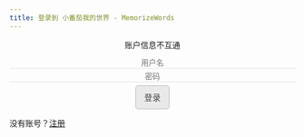 ```yaml
---
title: 登录到 小番茄我的世界 - MemorizeWords
---
```


<script type="text/javascript" src="/jquery.js"></script>
<script type="text/javascript">
$(function() {

	AV.init({
		appId: "{{ site.mwordLC.appId }}",
		appKey: "{{ site.mwordLC.appKey }}",
		serverURLs: "{{ site.mwordLC.sURL }}"
	})
	
	var currentUser = AV.User.current()
	if(currentUser) {
		window.location = "/mword/mword-user.html"
	}
	$("#submit").off("click").on("click", 
	function() {
		if($("#username").val() != "" && $("#password").val() != "") {
			AV.User.logIn($("#username").val(), $("#password").val()).then(function (user) {
				window.location="/mword/mword-user.html"
			}, function (error) {
				alert(error)
			})
		} else {
			if ($("#username").val() == "") {
				$("#username").attr("class", "myInput-wrong")
			}
			if ($("#password").val() == "") {
				$("#password").attr("class", "myInput-wrong")
			}
		}
		$("#username").val("")
		$("#password").val("")
	})
	$("#username").off("focus").on("focus", 
	function() {
		$("#username").attr("class", "myInput")
	})
	$("#password").off("focus").on("focus", 
	function() {
		$("#password").attr("class", "myInput")
	})
	let media = window.matchMedia('(prefers-color-scheme: dark)')
	let callback = (e) => {
		let prefersDarkMode = e.matches
		if (prefersDarkMode) {
			$(".bton").addClass("darkBton")
		} else {
			$(".bton").removeClass("darkBton")
		}
	}
	if (typeof media.addEventListener === 'function') {
		media.addEventListener('change', callback)
	} else if (typeof media.addListener === 'function') {
		media.addListener(callback)
	}
})
</script>
<div style="text-align: center;">
	<p>账户信息不互通</p>
	<input type="text" id="username" placeholder="用户名" class="myInput"><br />
	<input type="password" id="password" placeholder="密码" class="myInput"><br />
	<button type="button" id="submit" class="bton">登录</button><br />
</div>
<p>没有账号？<a href="/mword/mword-signin.html">注册</a></p>
<style type="text/css">
	.myInput {
		margin-bottom: 5px;
		transition: 0.5s;
		outline: none;
		text-align: center; 
		border-bottom: 2px solid #EEEEEE; 
		border-top: none; 
		border-left: none;
		border-right: none;
		background-color: rgba(0, 0, 0, 0);
		width: 100%;
	}
	.myInput:focus {
		border-bottom: 3px solid #FF7070; 
	}
	.myInput-wrong {
		margin-bottom: 5px;
		transition: 0.5s;
		outline: none;
		text-align: center; 
		border-top: none; 
		border-left: none;
		border-right: none;
		border-bottom: 3px solid #FF0000; 
		background-color: rgba(0, 0, 0, 0);
		width: 100%;
	}
	.bton {
		padding:0.6rem 0.9rem;
		font-size: 0.9rem;
		color: rgba(0,0,0,0.7);
		background-color: rgba(0,0,0,0.08);
		outline:none;
		border-color: rgba(0,0,0,0.2);
		border-style: solid;
		border-width: 1px;
		border-radius: 0.3rem;
		transition: color 0.2s, background-color 0.2s, border-color 0.2s;
	}
	.bton:hover {
		color: rgba(0,0,0,0.8);
		text-decoration: none;
		background-color: rgba(0,0,0,0.2);
		border-color: rgba(0,0,0,0.3);
	}
	@media (prefers-color-scheme: dark) {
		.bton, .darkBton {
			color: ;
			background-color: rgba(50,50,50,50.08);
			border-color: rgba(255,255,255,0.2);
		}
		.bton:hover, .darkBton:hover {
			color: rgba(255,255,255,0.4);
			text-decoration: none;
			background-color: rgba(0,0,0,0.2);
		}
	}
</style>